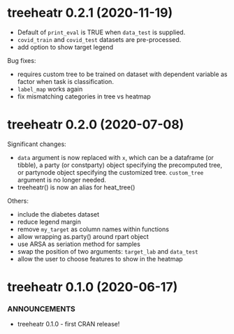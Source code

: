treeheatr 0.2.1 (2020-11-19)
==============================
* Default of `print_eval` is TRUE when `data_test` is supplied.
* `covid_train` and `covid_test` datasets are pre-processed.
* add option to show target legend

Bug fixes:
* requires custom tree to be trained on dataset with dependent variable as factor when task is classification.
* `label_map` works again
* fix mismatching categories in tree vs heatmap

treeheatr 0.2.0 (2020-07-08)
==============================

Significant changes:
* `data` argument is now replaced with `x`, which can be a dataframe (or tibble), a party (or constparty) object specifying the precomputed tree, or partynode object specifying the customized tree.
`custom_tree` argument is no longer needed.
* treeheatr() is now an alias for heat_tree()

Others:
* include the diabetes dataset
* reduce legend margin
* remove `my_target` as column names within functions
* allow wrapping as.party() around rpart object
* use ARSA as seriation method for samples
* swap the position of two arguments: `target_lab` and `data_test`
* allow the user to choose features to show in the heatmap


treeheatr 0.1.0 (2020-06-17)
==============================

### ANNOUNCEMENTS
* treeheatr 0.1.0 - first CRAN release!
